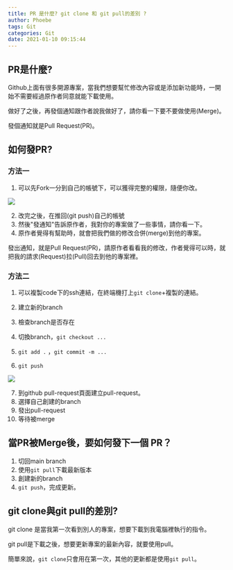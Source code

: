 ```yaml
---
title: PR 是什麼? git clone 和 git pull的差別 ?
author: Phoebe
tags: Git
categories: Git
date: 2021-01-10 09:15:44
---
```

## PR是什麼?

Github上面有很多開源專案，當我們想要幫忙修改內容或是添加新功能時，一開始不需要經過原作者同意就能下載使用。

做好了之後，再發個通知跟作者說我做好了，請你看一下要不要做使用(Merge)。
<!--more-->

發個通知就是Pull Request(PR)。

## 如何發PR?

### 方法一

1. 可以先Fork一分到自己的帳號下，可以獲得完整的權限，隨便你改。

![](https://i.imgur.com/XFyKDp4.png)

2. 改完之後，在推回(git push)自己的帳號
3. 然後"發通知"告訴原作者，我對你的專案做了一些事情，請你看一下。
4. 原作者覺得有幫助時，就會把我們做的修改合併(merge)到他的專案。


發出通知，就是Pull Request(PR)，請原作者看看我的修改，作者覺得可以時，就把我的請求(Request)拉(Pull)回去到他的專案裡。

### 方法二

1. 可以複製code下的ssh連結，在終端機打上` git clone `+複製的連結。

2. 建立新的branch

3. 檢查branch是否存在

4. 切換branch，`git checkout ...`

5. `git add .` ，`git commit -m ...`
6. `git push`

![](https://i.imgur.com/WsUjbpz.png)

7. 到github pull-request頁面建立pull-request。
8. 選擇自己創建的branch
9. 發出pull-request
10. 等待被merge

## 當PR被Merge後，要如何發下一個 PR？

1. 切回main branch
2. 使用`git pull`下載最新版本
3. 創建新的branch
4. `git push`，完成更新。

## git clone與git pull的差別?

git clone 是當我第一次看到別人的專案，想要下載到我電腦裡執行的指令。

git pull是下載之後，想要更新專案的最新內容，就要使用pull。

簡單來說，`git clone`只會用在第一次，其他的更新都是使用`git pull`。